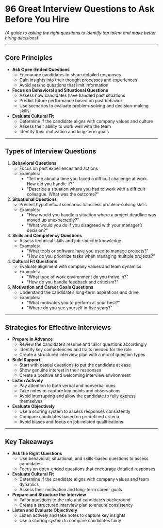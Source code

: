 # 96 Great Interview Questions to Ask Before You Hire

*(A guide to asking the right questions to identify top talent and make better hiring decisions)*

---

## Core Principles

- **Ask Open-Ended Questions**
  - Encourage candidates to share detailed responses
  - Gain insights into their thought processes and experiences
  - Avoid yes/no questions that limit information
- **Focus on Behavioral and Situational Questions**
  - Assess how candidates have handled past situations
  - Predict future performance based on past behavior
  - Use scenarios to evaluate problem-solving and decision-making skills
- **Evaluate Cultural Fit**
  - Determine if the candidate aligns with company values and culture
  - Assess their ability to work well with the team
  - Identify their motivation and long-term goals

---

## Types of Interview Questions

1. **Behavioral Questions**
   - Focus on past experiences and actions
   - Examples:
     - "Tell me about a time you faced a difficult challenge at work. How did you handle it?"
     - "Describe a situation where you had to work with a difficult colleague. What was the outcome?"
2. **Situational Questions**
   - Present hypothetical scenarios to assess problem-solving skills
   - Examples:
     - "How would you handle a situation where a project deadline was moved up unexpectedly?"
     - "What would you do if you disagreed with your manager’s decision?"
3. **Skills and Competency Questions**
   - Assess technical skills and job-specific knowledge
   - Examples:
     - "What tools or software have you used to manage projects?"
     - "How do you prioritize tasks when managing multiple projects?"
4. **Cultural Fit Questions**
   - Evaluate alignment with company values and team dynamics
   - Examples:
     - "What type of work environment do you thrive in?"
     - "How do you handle feedback and criticism?"
5. **Motivation and Career Goals Questions**
   - Understand the candidate’s long-term aspirations and drive
   - Examples:
     - "What motivates you to perform at your best?"
     - "Where do you see yourself in five years?"

---

## Strategies for Effective Interviews

- **Prepare in Advance**
  - Review the candidate’s resume and tailor questions accordingly
  - Identify key competencies and traits needed for the role
  - Create a structured interview plan with a mix of question types
- **Build Rapport**
  - Start with casual questions to put the candidate at ease
  - Show genuine interest in their responses
  - Create a positive and welcoming interview environment
- **Listen Actively**
  - Pay attention to both verbal and nonverbal cues
  - Take notes to capture key points and observations
  - Avoid interrupting and allow the candidate to fully express themselves
- **Evaluate Objectively**
  - Use a scoring system to assess responses consistently
  - Compare candidates based on predefined criteria
  - Avoid biases and focus on job-related qualifications

---

## Key Takeaways

- **Ask the Right Questions**
  - Use behavioral, situational, and skills-based questions to assess candidates
  - Focus on open-ended questions that encourage detailed responses
- **Evaluate Cultural Fit**
  - Determine if the candidate aligns with company values and team dynamics
  - Assess their motivation and long-term career goals
- **Prepare and Structure the Interview**
  - Tailor questions to the role and candidate’s background
  - Create a structured interview plan to ensure consistency
- **Listen and Evaluate Objectively**
  - Listen actively and take notes to capture key insights
  - Use a scoring system to compare candidates fairly
